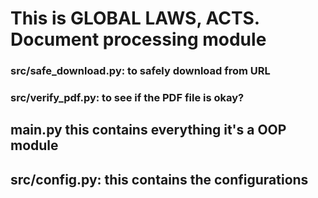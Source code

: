 # This is GLOBAL LAWS, ACTS. Document processing module

### src/safe_download.py: to safely download from URL
### src/verify_pdf.py: to see if the PDF file is okay?

## main.py this contains everything it's a OOP module
## src/config.py: this contains the configurations